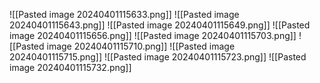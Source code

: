 ![[Pasted image 20240401115633.png]]
![[Pasted image 20240401115643.png]]
![[Pasted image 20240401115649.png]]
![[Pasted image 20240401115656.png]]
![[Pasted image 20240401115703.png]]
![[Pasted image 20240401115710.png]]
![[Pasted image 20240401115715.png]]
![[Pasted image 20240401115723.png]]
![[Pasted image 20240401115732.png]]
